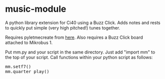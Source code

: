 # music-module

A python library extension for Ci40 using a Buzz Click. Adds notes and rests to quickly put simple (very high pitched!) tunes together.

Requires pyletmecreate from [here](https://github.com/francois-berder/PyLetMeCreate). Also requires a Buzz Click board attached to Mikrobus 1.

Put mm.py and your script in the same directory. Just add "import mm" to the top of your script. Call functions within your python script as follows:

<pre>
mm.setf7()
mm.quarter_play()
</pre>
